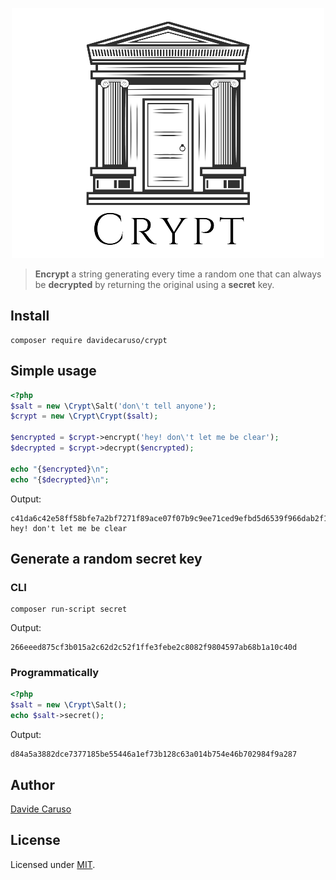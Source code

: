 <p align="center">
    <img src="https://github.com/davidecaruso/crypt/raw/master/logo.png" alt="Crypt" title="Crypt" />
</p>

> **Encrypt** a string generating every time a random one that can always be **decrypted** by returning the original using a **secret** key.

## Install
```shell script
composer require davidecaruso/crypt
```

## Simple usage
```php
<?php
$salt = new \Crypt\Salt('don\'t tell anyone');
$crypt = new \Crypt\Crypt($salt);

$encrypted = $crypt->encrypt('hey! don\'t let me be clear');
$decrypted = $crypt->decrypt($encrypted);

echo "{$encrypted}\n";
echo "{$decrypted}\n";
```
Output:
```text
c41da6c42e58ff58bfe7a2bf7271f89ace07f07b9c9ee71ced9efbd5d6539f966dab2f167bb22c463b37
hey! don't let me be clear
```

## Generate a random secret key 
### CLI
```shell script
composer run-script secret
```
Output:
```text
266eeed875cf3b015a2c62d2c52f1ffe3febe2c8082f9804597ab68b1a10c40d
```

### Programmatically
```php
<?php
$salt = new \Crypt\Salt();
echo $salt->secret();
```
Output:
```text
d84a5a3882dce7377185be55446a1ef73b128c63a014b754e46b702984f9a287
```

## Author
[Davide Caruso](https://about.me/davidecaruso)

## License
Licensed under [MIT](LICENSE).
